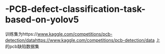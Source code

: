 # -PCB-defect-classification-task-based-on-yolov5
训练集为https://www.kaggle.com/competitions/pcb-detection/datahttps://www.kaggle.com/competitions/pcb-detection/data
上的pcb缺陷数据集
